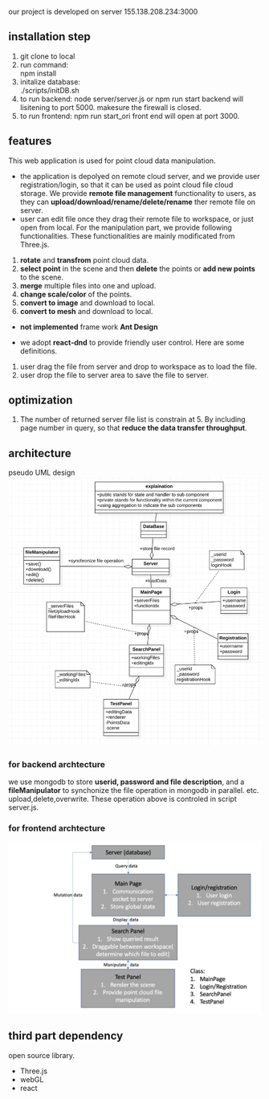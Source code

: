 our project is developed on server 155.138.208.234:3000
## installation step
1. git clone to local 
2. run command:  
        npm install
3. initalize database:  
        ./scripts/initDB.sh
4. to run backend:
        node server/server.js or npm run start
        backend will lisitening to port 5000. makesure the firewall is closed.
5. to run frontend:
        npm run start_ori
        front end will open at port 3000.

## features 
This web application is used for point cloud data manipulation.
- the application is depolyed on remote cloud server, and we provide user registration/login, so that it can be used as point cloud file cloud storage. We provide **remote file management** functionality to users, as they can **upload/download/rename/delete/rename** ther remote file on server.
- user can edit file once they drag their remote file to workspace, or just open from local. For the manipulation part, we provide following functionalities. These functionalities are mainly modificated from Three.js.
1. **rotate** and **transfrom** point cloud data.
2. **select point** in the scene and then **delete** the points or **add new points** to the scene.   
3. **merge** multiple files into one and upload. 
4. **change scale/color** of the points.
5. **convert to image** and download to local.
6. **convert to mesh** and download to local.
- **not implemented** frame work **Ant Design**

- we adopt **react-dnd** to provide friendly user control. Here are some definitions.
1. user drag the file from server and drop to workspace as to load the file.
2. user drop the file to server area to save the file to server.


## optimization
1. The number of returned server file list is constrain at 5. By including page number in query, so that **reduce the data transfer throughput**.  

## architecture
pseudo UML design  
![UML](./source/UML%20ClassDiagram.jpg)

### for backend archtecture
we use mongodb to store **userid, password and file description**, and a **fileManipulator** to synchonize the file operation in mongodb in parallel. etc. upload,delete,overwrite. These operation above is controled in script server.js.

### for frontend archtecture
![frontend_archtecture](./source/UI%20Components.jpg)

## third part dependency
open source library.
- Three.js
- webGL
- react

